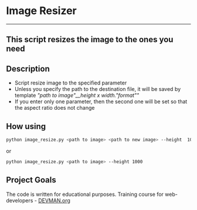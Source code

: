 # Image Resizer

---
This script resizes the image to the ones you need
---

## Description
+ Script resize image to the specified parameter
+ Unless you specify the path to the destination file, it will be saved by template *"path to image"__height x width."format""*
+ If you enter only one parameter, then the second one will be set so that the aspect ratio does not change


## How using
```bash
python image_resize.py <path to image> <path to new image> --height  1000 --width 1000
```
or 
```bash
python image_resize.py <path to image> --height 1000
```

## Project Goals

The code is written for educational purposes. Training course for web-developers - [DEVMAN.org](https://devman.org)
